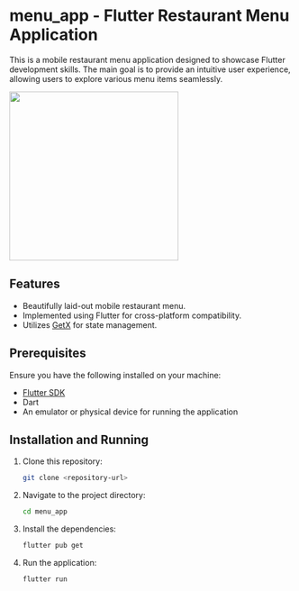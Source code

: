 # menu_app - Flutter Restaurant Menu Application

This is a mobile restaurant menu application designed to showcase Flutter development skills. The main goal is to provide an intuitive user experience, allowing users to explore various menu items seamlessly.

<img src="./screenshot.png" width="300"/>


## Features

- Beautifully laid-out mobile restaurant menu.
- Implemented using Flutter for cross-platform compatibility.
- Utilizes [GetX](https://pub.dev/packages/get) for state management.


## Prerequisites

Ensure you have the following installed on your machine:

- [Flutter SDK](https://flutter.dev/docs/get-started/install)
- Dart
- An emulator or physical device for running the application

## Installation and Running

1. Clone this repository:

    ```bash
    git clone <repository-url>
    ```

2. Navigate to the project directory:

    ```bash
    cd menu_app
    ```

3. Install the dependencies:

    ```bash
    flutter pub get
    ```

4. Run the application:

    ```bash
    flutter run
    ```
